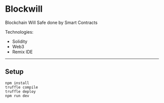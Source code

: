 # Blockwill

Blockchain Will Safe done by Smart Contracts

Technologies:
- Solidity
- Web3
- Remix IDE

---

## Setup

```
npm install
truffle compile
truffle deploy
npm run dev
```
